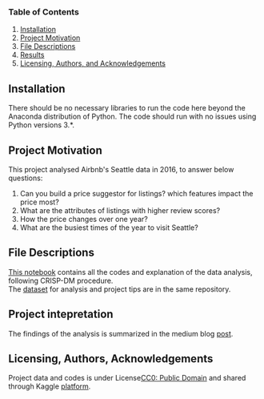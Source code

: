 
### Table of Contents

1. [Installation](#installation)
2. [Project Motivation](#motivation)
3. [File Descriptions](#files)
4. [Results](#results)
5. [Licensing, Authors, and Acknowledgements](#licensing)

## Installation <a name="installation"></a>

There should be no necessary libraries to run the code here beyond the Anaconda distribution of Python.  The code should run with no issues using Python versions 3.*.

## Project Motivation<a name="motivation"></a>

This project analysed Airbnb's Seattle data in 2016, to answer below questions:

1. Can you build a price suggestor for listings? which features impact the price most?<br>
2. What are the attributes of listings with higher review scores? <br>
3. How the price changes over one year?<br>
4. What are the busiest times of the year to visit Seattle?<br>



## File Descriptions <a name="files"></a>

<a href='https://github.com/BambooPalace/UdacityDataScienceNanoDegree/blob/master/Airbnb%20Dataset%20Analysis.ipynb'> This notebook</a> contains all the codes and explanation of the data analysis, following CRISP-DM procedure.  <br>
The <a href='https://github.com/BambooPalace/UdacityDataScienceNanoDegree/tree/master/seattle%20airbnb%20dataset'>
    dataset<a> for analysis and 
    <a hred='https://github.com/BambooPalace/UdacityDataScienceNanoDegree/tree/master/Course2-Intro%20to%20DataScience'>
        project tips</a> are in the same repository. 


## Project intepretation<a name="results"></a>

The findings of the analysis is summarized in the medium blog [post](https://medium.com/@aprilgng/airbnb-seattle-dataset-analysis-263a05e7fad).

## Licensing, Authors, Acknowledgements<a name="licensing"></a>

Project data and codes is under License[CC0: Public Domain](https://creativecommons.org/publicdomain/zero/1.0/) and shared through Kaggle [platform](https://www.kaggle.com/airbnb/seattle/data).  
